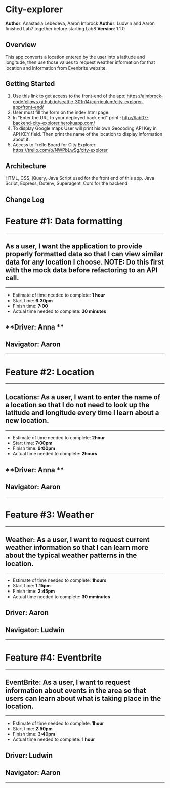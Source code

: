 
# City-explorer

**Author**: Anastasia Lebedeva, Aaron Imbrock
**Author**: Ludwin and Aaron finished Lab7 together before starting Lab8
**Version**: 1.1.0

## Overview
This app converts a location entered by the user into a latitude and longitude, then use those values to request weather information for that location and information from Evenbrite website. 

## Getting Started
1. Use this link to get access to the front-end of the app: https://aimbrock-codefellows.github.io/seattle-301n14/curriculum/city-explorer-app/front-end/
2. User must fill the form on the index.html page.
3. In "Enter the URL to your deployed back end" print : http://lab07-backend-city-explorer.herokuapp.com/ 
4. To display Google maps User will print his own Geocoding API Key in API KEY field.
Then print the name of the location to display information about it.
5. Access to Trello Board for City Explorer: https://trello.com/b/NWPbLwSg/city-explorer


## Architecture
HTML, CSS, jQuery, Java Script used for the front end of this app. 
Java Script, Express, Dotenv, Superagent, Cors for the backend


## Change Log

# Feature #1: Data formatting
***
## As a user, I want the application to provide properly formatted data so that I can view similar data for any location I choose. NOTE: Do this first with the mock data before refactoring to an API call.
***
* Estimate of time needed to complete: **1 hour**
* Start time: **6:30pm**
* Finish time: **7:00**
* Actual time needed to complete: **30 minutes**

## **Driver: Anna ** 
## **Navigator: Aaron** 
***

# Feature #2: Location
***
##  Locations: As a user, I want to enter the name of a location so that I do not need to look up the latitude and longitude every time I learn about a new location.
***
* Estimate of time needed to complete: **2hour**
* Start time: **7:00pm**
* Finish time: **9:00pm**
* Actual time needed to complete: **2hours**

## **Driver: Anna ** 
## **Navigator: Aaron** 
***

# Feature #3: Weather
***
## Weather: As a user, I want to request current weather information so that I can learn more about the typical weather patterns in the location.
***
* Estimate of time needed to complete: **1hours**
* Start time: **1:15pm**
* Finish time: **2:45pm**
* Actual time needed to complete: **30 mminutes**

## **Driver: Aaron**
## **Navigator: Ludwin** 
***

# Feature #4: Eventbrite
***
## EventBrite: As a user, I want to request information about events in the area so that users can learn about what is taking place in the location.
***
* Estimate of time needed to complete: **1hour**
* Start time: **2:50pm**
* Finish time: **3:40pm**
* Actual time needed to complete: **1 hour**

## **Driver: Ludwin** 
## **Navigator: Aaron** 
***



